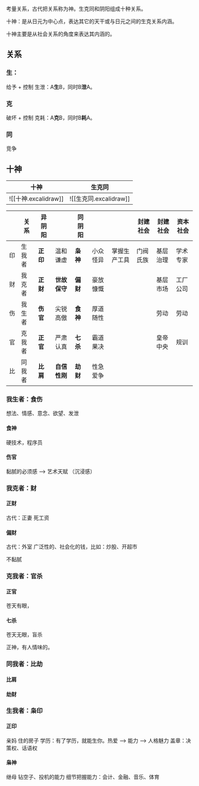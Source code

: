 考量关系，古代把关系称为神。生克同和阴阳组成十种关系。

十神：是从日元为中心点，表达其它的天干或与日元之间的生克关系内涵。

十神主要是从社会关系的角度来表达其内涵的。

## 关系
### 生：

给予 + 控制
生泄：A**生**B，同时B**泄**A。

### 克

破坏 + 控制
克耗：A**克**B，同时B**耗**A。

### 同

竞争

## 十神


| 十神                 | 生克同                 |
| ------------------ | ------------------- |
| ![[十神.excalidraw]] | ![[生克同.excalidraw]] |

|     | 关系  | 异阴阳    |          | 同阴阳    |      |        | 封建社会 | 封建社会 | 资本社会 |
| --- | --- | ------ | -------- | ------ | ---- | ------ | ---- | ---- | ---- |
| 印   | 生我者 | **正印** | 温和谦虚     | **枭神** | 小众怪异 | 掌握生产工具 | 门阀氏族 | 基层治理 | 学术专家 |
| 财   | 我克者 | **正财** | **世故保守** | **偏财** | 豪放慷慨 |        |      | 基层市场 | 工厂公司 |
| 伤   | 我生者 | **伤官** | 尖锐高傲     | **食神** | 厚道随性 |        |      | 劳动   | 劳动   |
| 官   | 克我者 | **正官** | 严肃认真     | **七杀** | 霸道果决 |        |      | 皇帝中央 | 规训   |
| 比   | 同我者 | **比肩** | **自信性刚** | **劫财** | 性急爱争 |        |      |      |      |

### 我生者：食伤

想法、情感、意念、欲望、发泄
#### 食神
硬技术，程序员

#### 伤官
黏腻的必须感 --> 艺术天赋 （沉浸感）


### 我克者：财
#### 正财

古代：正妻
死工资

#### 偏财

古代：外室
广泛性的、社会化的钱，比如：炒股、开超市

不黏腻

### 克我者：官杀

#### 正官

苍天有眼，

#### 七杀

苍天无眼，盲杀

正神，有人情味的。

### 同我者：比劫
#### 比肩

#### 劫财


### 生我者：枭印
#### 正印

亲妈
住的房子
学历：有了学历，就能生你。热爱 --> 能力 --> 人格魅力
盖章：决策权、话语权

#### 枭神

继母
钻空子、投机的能力
细节把握能力：会计、金融、音乐、体育